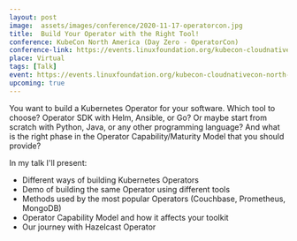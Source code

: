 ```yaml
---
layout: post
image:  assets/images/conference/2020-11-17-operatorcon.jpg
title:  Build Your Operator with the Right Tool!
conference: KubeCon North America (Day Zero - OperatorCon)
conference-link: https://events.linuxfoundation.org/kubecon-cloudnativecon-north-america/
place: Virtual
tags: [Talk]
event: https://events.linuxfoundation.org/kubecon-cloudnativecon-north-america/
upcoming: true
---
```


You want to build a Kubernetes Operator for your software. Which tool to choose? Operator SDK with Helm, Ansible, or Go? Or maybe start from scratch with Python, Java, or any other programming language? And what is the right phase in the Operator Capability/Maturity Model that you should provide?

In my talk I'll present:
- Different ways of building Kubernetes Operators
- Demo of building the same Operator using different tools
- Methods used by the most popular Operators (Couchbase, Prometheus, MongoDB)
- Operator Capability Model and how it affects your toolkit
- Our journey with Hazelcast Operator
